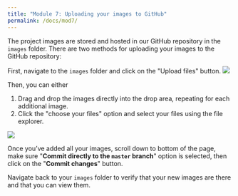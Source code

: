 ```yaml
---
title: "Module 7: Uploading your images to GitHub"
permalink: /docs/mod7/
---
```


The project images are stored and hosted in our GitHub repository in the `images` folder. There are two methods for uploading your images to the GitHub repository:

First, navigate to the `images` folder and click on the "Upload files" button. ![](http://web.mst.edu/~mstiam/edit/upload-files.png)

Then, you can either

1. Drag and drop the images directly into the drop area, repeating for each additional image.
2. Click the "choose your files" option and select your files using the file explorer.  

![](https://img.labnol.org/di/upload-files.png)

Once you’ve added all your images, scroll down to bottom of the page, make sure "**Commit directly to the `master` branch**" option is selected, then click on the "**Commit changes**" button.

Navigate back to your `images` folder to verify that your new images are there and that you can view them.
